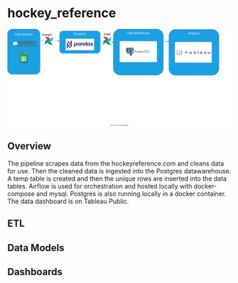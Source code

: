 # hockey_reference
![Alt text here](/img/hockey_reference.drawio.svg)


## Overview
The pipeline scrapes data from the hockeyreference.com and cleans data for use. Then the cleaned data is ingested into the Postgres datawarehouse. A temp table is created and then the unique rows are inserted into the data tables. Airflow is used for orchestration and hosted locally with docker-compose and mysql. Postgres is also running locally in a docker container. The data dashboard is on Tableau Public.


## ETL


## Data Models


## Dashboards
